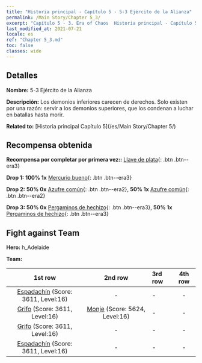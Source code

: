 ```yaml
---
title: "Historia principal - Capítulo 5 - 5-3 Ejército de la Alianza"
permalink: /Main Story/Chapter 5_3/
excerpt: "Capítulo 5 - 3. Era of Chaos  Historia principal - Capítulo 5_3. 5-3 Ejército de la Alianza"
last_modified_at: 2021-07-21
locale: es
ref: "Chapter 5_3.md"
toc: false
classes: wide
---
```


## Detalles

 **Nombre:** 5-3 Ejército de la Alianza

 **Descripción:** Los demonios inferiores carecen de derechos. Solo existen por una razón: servir a los demonios superiores, que los condenan a luchar en batallas hasta morir.

 **Related to:** [Historia principal Capítulo 5](/es/Main Story/Chapter 5/)

## Recompensa obtenida

 **Recompensa por completar por primera vez::** [Llave de plata](/ItemsES/con_693/){: .btn .btn--era3}

 **Drop 1:** **100% 1x** [Mercurio bueno](/ItemsES/mat_14/){: .btn .btn--era3}

 **Drop 2:** **50% 0x** [Azufre común](/ItemsES/mat_9/){: .btn .btn--era2}, **50% 1x** [Azufre común](/ItemsES/mat_9/){: .btn .btn--era2}

 **Drop 3:** **50% 0x** [Pergaminos de hechizo](/ItemsES/con_694/){: .btn .btn--era3}, **50% 1x** [Pergaminos de hechizo](/ItemsES/con_694/){: .btn .btn--era3}


## Fight against Team
 **Hero:** h_Adelaide

 **Team:**


  | 1st row | 2nd row | 3rd row | 4th row |
  |:----:|:----:|:----|:----:|
  | [Espadachín](/es/units/Swordsman/) (Score: 3611, Level:16)  | - | - | - |
  | [Grifo](/es/units/Griffin/) (Score: 3611, Level:16)  | [Monje](/es/units/Monk/) (Score: 5624, Level:16)  | - | - |
  | [Grifo](/es/units/Griffin/) (Score: 3611, Level:16)  | - | - | - |
  | [Espadachín](/es/units/Swordsman/) (Score: 3611, Level:16)  | - | - | - |


